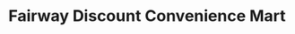 ---
title: "Fairway Discount Convenience Mart"
url: /largo/fairway-discount-convenience-mart/
shop: Lebensmittel
---